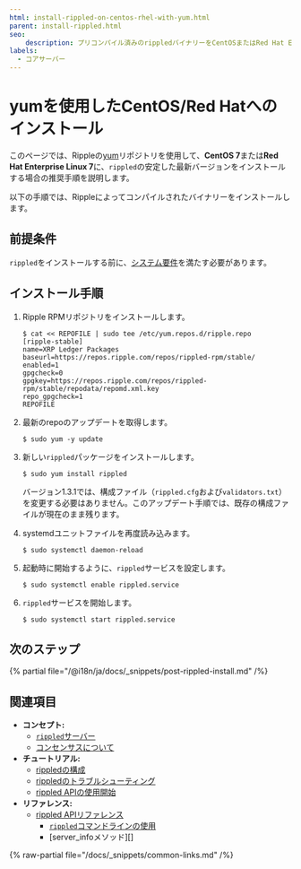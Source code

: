```yaml
---
html: install-rippled-on-centos-rhel-with-yum.html
parent: install-rippled.html
seo:
    description: プリコンパイル済みのrippledバイナリーをCentOSまたはRed Hat Enterprise Linuxにインストールします。
labels:
  - コアサーバー
---
```

# yumを使用したCentOS/Red Hatへのインストール

このページでは、Rippleの[yum](https://en.wikipedia.org/wiki/Yellowdog_Updater,_Modified)リポジトリを使用して、**CentOS 7**または**Red Hat Enterprise Linux 7**に、`rippled`の安定した最新バージョンをインストールする場合の推奨手順を説明します。

以下の手順では、Rippleによってコンパイルされたバイナリーをインストールします。


## 前提条件

`rippled`をインストールする前に、[システム要件](system-requirements.md)を満たす必要があります。


## インストール手順

1. Ripple RPMリポジトリをインストールします。

    ```
    $ cat << REPOFILE | sudo tee /etc/yum.repos.d/ripple.repo
    [ripple-stable]
    name=XRP Ledger Packages
    baseurl=https://repos.ripple.com/repos/rippled-rpm/stable/
    enabled=1
    gpgcheck=0
    gpgkey=https://repos.ripple.com/repos/rippled-rpm/stable/repodata/repomd.xml.key
    repo_gpgcheck=1
    REPOFILE
    ```

2. 最新のrepoのアップデートを取得します。

    ```
    $ sudo yum -y update
    ```

3. 新しい`rippled`パッケージをインストールします。

    ```
    $ sudo yum install rippled
    ```

   バージョン1.3.1では、構成ファイル（`rippled.cfg`および`validators.txt`）を変更する必要はありません。このアップデート手順では、既存の構成ファイルが現在のまま残ります。

4. systemdユニットファイルを再度読み込みます。

    ```
    $ sudo systemctl daemon-reload
    ```

5. 起動時に開始するように、`rippled`サービスを設定します。

    ```
    $ sudo systemctl enable rippled.service
    ```

6. `rippled`サービスを開始します。

    ```
    $ sudo systemctl start rippled.service
    ```


## 次のステップ

{% partial file="/@i18n/ja/docs/_snippets/post-rippled-install.md" /%}


## 関連項目

- **コンセプト:**
    - [`rippled`サーバー](../../concepts/networks-and-servers/index.md)
    - [コンセンサスについて](../../concepts/consensus-protocol/index.md)
- **チュートリアル:**
    - [rippledの構成](../configuration/index.md)
    - [rippledのトラブルシューティング](../troubleshooting/index.md)
    - [rippled APIの使用開始](../../tutorials/http-websocket-apis/build-apps/get-started.md)
- **リファレンス:**
    - [rippled APIリファレンス](../../references/http-websocket-apis/index.md)
      - [`rippled`コマンドラインの使用](../commandline-usage.md)
      - [server_infoメソッド][]

{% raw-partial file="/docs/_snippets/common-links.md" /%}
